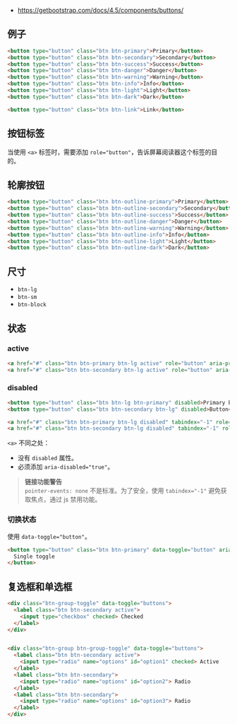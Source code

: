 
- https://getbootstrap.com/docs/4.5/components/buttons/  

## 例子
```html
<button type="button" class="btn btn-primary">Primary</button>
<button type="button" class="btn btn-secondary">Secondary</button>
<button type="button" class="btn btn-success">Success</button>
<button type="button" class="btn btn-danger">Danger</button>
<button type="button" class="btn btn-warning">Warning</button>
<button type="button" class="btn btn-info">Info</button>
<button type="button" class="btn btn-light">Light</button>
<button type="button" class="btn btn-dark">Dark</button>

<button type="button" class="btn btn-link">Link</button>
```

## 按钮标签
当使用 `<a>` 标签时，需要添加 `role="button"`，告诉屏幕阅读器这个标签的目的。  

## 轮廓按钮
```html
<button type="button" class="btn btn-outline-primary">Primary</button>
<button type="button" class="btn btn-outline-secondary">Secondary</button>
<button type="button" class="btn btn-outline-success">Success</button>
<button type="button" class="btn btn-outline-danger">Danger</button>
<button type="button" class="btn btn-outline-warning">Warning</button>
<button type="button" class="btn btn-outline-info">Info</button>
<button type="button" class="btn btn-outline-light">Light</button>
<button type="button" class="btn btn-outline-dark">Dark</button>
```

## 尺寸
- `btn-lg`  
- `btn-sm`  
- `btn-block`  

## 状态
### active  
```html
<a href="#" class="btn btn-primary btn-lg active" role="button" aria-pressed="true">Primary link</a>
<a href="#" class="btn btn-secondary btn-lg active" role="button" aria-pressed="true">Link</a>
```

### disabled  
```html
<button type="button" class="btn btn-lg btn-primary" disabled>Primary button</button>
<button type="button" class="btn btn-secondary btn-lg" disabled>Button</button>

<a href="#" class="btn btn-primary btn-lg disabled" tabindex="-1" role="button" aria-disabled="true">Primary link</a>
<a href="#" class="btn btn-secondary btn-lg disabled" tabindex="-1" role="button" aria-disabled="true">Link</a>
```
`<a>` 不同之处：  
- 没有 `disabled` 属性。  
- 必须添加 `aria-disabled="true"`。  

>**链接功能警告**  
>`pointer-events: none` 不是标准。为了安全，使用 `tabindex="-1"` 避免获取焦点，通过 js 禁用功能。  

### 切换状态
使用 `data-toggle="button"`。  
```html
<button type="button" class="btn btn-primary" data-toggle="button" aria-pressed="false">
  Single toggle
</button>
```

## 复选框和单选框
```html
<div class="btn-group-toggle" data-toggle="buttons">
  <label class="btn btn-secondary active">
    <input type="checkbox" checked> Checked
  </label>
</div>


<div class="btn-group btn-group-toggle" data-toggle="buttons">
  <label class="btn btn-secondary active">
    <input type="radio" name="options" id="option1" checked> Active
  </label>
  <label class="btn btn-secondary">
    <input type="radio" name="options" id="option2"> Radio
  </label>
  <label class="btn btn-secondary">
    <input type="radio" name="options" id="option3"> Radio
  </label>
</div>
```

